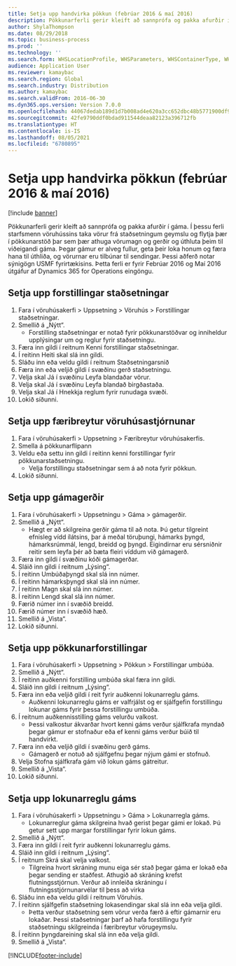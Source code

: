 ```yaml
---
title: Setja upp handvirka pökkun (febrúar 2016 & maí 2016)
description: Pökkunarferli gerir kleift að sannprófa og pakka afurðir í gáma.
author: ShylaThompson
ms.date: 08/29/2018
ms.topic: business-process
ms.prod: ''
ms.technology: ''
ms.search.form: WHSLocationProfile, WHSParameters, WHSContainerType, WHSPackProfile, WHSCloseContainerProfile, InventLocationIdLookup, UnitOfMeasureLookup
audience: Application User
ms.reviewer: kamaybac
ms.search.region: Global
ms.search.industry: Distribution
ms.author: kamaybac
ms.search.validFrom: 2016-06-30
ms.dyn365.ops.version: Version 7.0.0
ms.openlocfilehash: 44067dedab189d1d7b008ad4e620a3cc652dbc48b5771900df972020096d1a40
ms.sourcegitcommit: 42fe9790ddf0bdad911544deaa82123a396712fb
ms.translationtype: HT
ms.contentlocale: is-IS
ms.lasthandoff: 08/05/2021
ms.locfileid: "6780895"
---
```

# <a name="set-up-manual-packing-february-2016--may-2016"></a>Setja upp handvirka pökkun (febrúar 2016 & maí 2016)

[!include [banner](../../includes/banner.md)]

Pökkunarferli gerir kleift að sannprófa og pakka afurðir í gáma. Í þessu ferli starfsmenn vöruhússins taka vörur frá staðsetningum geymslu og flytja þær í pökkunarstöð þar sem þær athuga vörumagn og gerðir og úthluta þeim til viðeigandi gáma. Þegar gámur er alveg fullur, geta þeir loka honum og færa hana til úthliða, og vörurnar eru tilbúnar til sendingar. Þessi aðferð notar sýnigögn USMF fyrirtækisins. Þetta ferli er fyrir Febrúar 2016 og Maí 2016 útgáfur af Dynamics 365 for Operations eingöngu.


## <a name="set-up-location-profiles"></a>Setja upp forstillingar staðsetningar
1. Fara í vöruhúsakerfi > Uppsetning > Vöruhús > Forstillingar staðsetningar.
2. Smellið á „Nýtt“.
    * Forstilling staðsetningar er notað fyrir pökkunarstöðvar og inniheldur upplýsingar um og reglur fyrir staðsetningu.  
3. Færa inn gildi í reitnum Kenni forstillingar staðsetningar.
4. Í reitinn Heiti skal slá inn gildi.
5. Sláðu inn eða veldu gildi í reitnum Staðsetningarsnið
6. Færa inn eða veljið gildi í svæðinu gerð staðsetningu.
7. Velja skal Já í svæðinu Leyfa blandaðar vörur.
8. Velja skal Já í svæðinu Leyfa blandað birgðastaða.
9. Velja skal Já í Hnekkja reglum fyrir runudaga svæði.
10. Lokið síðunni.

## <a name="set-up-warehouse-management-parameters"></a>Setja upp færibreytur vöruhúsastjórnunar 
1. Fara í vöruhúsakerfi > Uppsetning > Færibreytur vöruhúsakerfis.
2. Smella á pökkunarflipann
3. Veldu eða settu inn gildi í reitinn kenni forstillingar fyrir pökkunarstaðsetningu.
    * Velja forstillingu staðsetningar sem á að nota fyrir pökkun.  
4. Lokið síðunni.

## <a name="set-up-container-types"></a>Setja upp gámagerðir
1. Fara í vöruhúsakerfi > Uppsetningu > Gáma > gámagerðir.
2. Smellið á „Nýtt“.
    * Hægt er að skilgreina gerðir gáma til að nota. Þú getur tilgreint efnisleg vídd ílátsins, þar á meðal töruþungi, hámarks þyngd, hámarksrúmmál, lengd, breidd og þyngd.  Eigindirnar eru sérsniðnir reitir sem leyfa þér að bæta fleiri víddum við gámagerð.     
3. Færa inn gildi í svæðinu kóði gámagerðar.
4. Sláið inn gildi í reitnum „Lýsing“.
5. Í reitinn Umbúðaþyngd skal slá inn númer.
6. Í reitinn hámarksþyngd skal slá inn númer.
7. Í reitinn Magn skal slá inn númer.
8. Í reitinn Lengd skal slá inn númer.
9. Færið númer inn í svæðið breidd.
10. Færið númer inn í svæðið hæð.
11. Smellið á „Vista“.
12. Lokið síðunni.

## <a name="set-up-packing-profiles"></a>Setja upp pökkunarforstillingar
1. Fara í vöruhúsakerfi > Uppsetning > Pökkun > Forstillingar umbúða.
2. Smellið á „Nýtt“.
3. Í reitinn auðkenni forstilling umbúða skal færa inn gildi.
4. Sláið inn gildi í reitnum „Lýsing“.
5. Færa inn eða veljið gildi í reit fyrir auðkenni lokunarreglu gáms.
    * Auðkenni lokunarreglu gáms er valfrjálst og er sjálfgefin forstillingu lokunar gáms fyrir þessa forstillingu umbúða.  
6. Í reitnum auðkennisstilling gáms velurðu valkost.
    * Þessi valkostur ákvarðar hvort kenni gáms verður sjálfkrafa myndað þegar gámur er stofnaður eða ef kenni gáms verður búið til handvirkt.  
7. Færa inn eða veljið gildi í svæðinu gerð gáms.
    * Gámagerð er notuð að sjálfgefnu þegar nýjum gámi er stofnuð.  
8. Velja Stofna sjálfkrafa gám við lokun gáms gátreitur.
9. Smellið á „Vista“.
10. Lokið síðunni.

## <a name="set-up-container-closing-profiles"></a>Setja upp lokunarreglu gáms
1. Fara í vöruhúsakerfi > Uppsetningu > Gáma > Lokunarregla gáms.
    * Lokunarreglur gáma skilgreina hvað gerist þegar gámi er lokað. Þú getur sett upp margar forstillingar fyrir lokun gáms.       
2. Smellið á „Nýtt“.
3. Færa inn gildi í reit fyrir auðkenni lokunarreglu gáms.
4. Sláið inn gildi í reitnum „Lýsing“.
5. Í reitnum Skrá skal velja valkost.
    * Tilgreina hvort skráning munu eiga sér stað þegar gáma er lokað eða þegar sending er staðfest. Athugið að skráning krefst flutningsstjórnun. Verður að innleiða skráningu í flutningsstjórnunarvélar til þess að virka  
6. Sláðu inn eða veldu gildi í reitnum Vöruhús.
7. Í reitinn sjálfgefin staðsetning lokasendingar skal slá inn eða velja gildi.
    * Þetta verður staðsetning sem vörur verða færð á eftir gámarnir eru lokaðar. Þessi staðsetningar þarf að hafa forstillingu fyrir staðsetningu skilgreinda í færibreytur vörugeymslu.  
8. Í reitinn þyngdareining skal slá inn eða velja gildi.
9. Smellið á „Vista“.



[!INCLUDE[footer-include](../../../includes/footer-banner.md)]